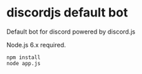 # discordjs default bot
Default bot for discord powered by discord.js

Node.js 6.x required.

```
npm install
node app.js
```
